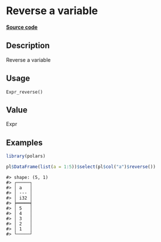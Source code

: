 

# Reverse a variable

[**Source code**](https://github.com/pola-rs/r-polars/tree/8dac37e8bf89bcd080a13d0ed20dd1dc2bee615f/R/expr__expr.R#L918)

## Description

Reverse a variable

## Usage

<pre><code class='language-R'>Expr_reverse()
</code></pre>

## Value

Expr

## Examples

``` r
library(polars)

pl$DataFrame(list(a = 1:5))$select(pl$col("a")$reverse())
```

    #> shape: (5, 1)
    #> ┌─────┐
    #> │ a   │
    #> │ --- │
    #> │ i32 │
    #> ╞═════╡
    #> │ 5   │
    #> │ 4   │
    #> │ 3   │
    #> │ 2   │
    #> │ 1   │
    #> └─────┘
